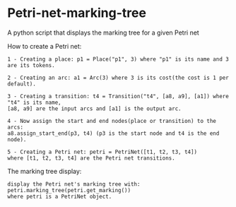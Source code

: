 # Petri-net-marking-tree
A python script that displays the marking tree for a given Petri net

How to create a Petri net:

	1 - Creating a place: p1 = Place("p1", 3) where "p1" is its name and 3 are its tokens.	
	
	2 - Creating an arc: a1 = Arc(3) where 3 is its cost(the cost is 1 per default).
  
	3 - Creating a transition: t4 = Transition("t4", [a8, a9], [a1]) where "t4" is its name,
	[a8, a9] are the input arcs and [a1] is the output arc.
  
	4 - Now assign the start and end nodes(place or transition) to the arcs: 
	a8.assign_start_end(p3, t4) (p3 is the start node and t4 is the end node).
  
	5 - Creating a Petri net: petri = PetriNet([t1, t2, t3, t4]) 
	where [t1, t2, t3, t4] are the Petri net transitions.
	
	
The marking tree display:

	display the Petri net's marking tree with: petri.marking_tree(petri.get_marking()) 
	where petri is a PetriNet object.
	
	
